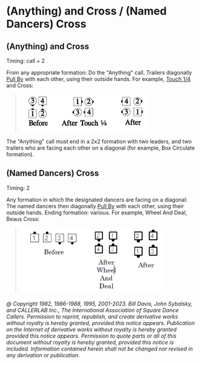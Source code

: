 
# (Anything) and Cross / (Named Dancers) Cross

## (Anything) and Cross

Timing: call + 2

From any appropriate formation: Do the "Anything" call.
Trailers diagonally [Pull By](../b1/pull_by.md) with each other, using their
outside hands. For
example, [Touch 1/4](../b2/touch_a_quarter.md) and Cross:

> 
> ![alt](anything_and_cross_1a.png)![alt](anything_and_cross_1b.png)![alt](anything_and_cross_1c.png)
> 

The "Anything" call must end in a 2x2 formation with two leaders,
and two trailers who are facing each
other on a diagonal (for example, Box Circulate formation).

## (Named Dancers) Cross

Timing: 2

Any formation in which the designated dancers are facing on a diagonal: The named dancers then
diagonally [Pull By](../b1/pull_by.md) with each other, using their outside hands.
Ending formation: various. For example, Wheel And Deal, Beaus Cross:

>
> ![alt](named_dancers_cross_1a.png)![alt](named_dancers_cross_1b.png)![alt](named_dancers_cross_1c.png)
>

###### @ Copyright 1982, 1986-1988, 1995, 2001-2023. Bill Davis, John Sybalsky, and CALLERLAB Inc., The International Association of Square Dance Callers. Permission to reprint, republish, and create derivative works without royalty is hereby granted, provided this notice appears. Publication on the Internet of derivative works without royalty is hereby granted provided this notice appears. Permission to quote parts or all of this document without royalty is hereby granted, provided this notice is included. Information contained herein shall not be changed nor revised in any derivation or publication.
